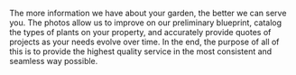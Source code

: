 The more information we have about your garden, the better we can serve you. The photos allow us to improve on our preliminary blueprint, catalog the types of plants on your property, and accurately provide quotes of projects as your needs evolve over time. In the end, the purpose of all of this is to provide the highest quality service in the most consistent and seamless way possible.